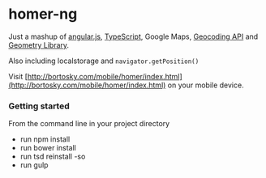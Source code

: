 # homer-ng
Just a mashup of [angular.js](http://angularjs.org), [TypeScript](http://typescriptlang.org), Google Maps, [Geocoding API](https://developers.google.com/maps/documentation/geocoding/) and [Geometry Library](https://developers.google.com/maps/documentation/javascript/geometry).

Also including localstorage and `navigator.getPosition()`

Visit [http://bortosky.com/mobile/homer/index.html](http://bortosky.com/mobile/homer/index.html) on your mobile device.

### Getting started

From the command line in your project directory

- run npm install
- run bower install
- run tsd reinstall -so
- run gulp

